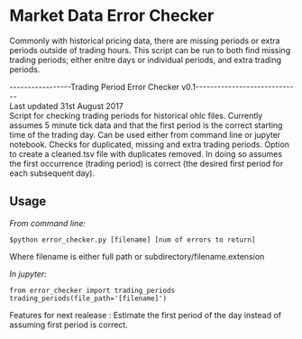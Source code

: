 # Market Data Error Checker
Commonly with historical pricing data, there are missing periods or extra periods outside of trading hours. This script can be run to both 
find missing trading periods; either enitre days or individual periods, and extra trading periods.

-----------------Trading Period Error Checker v0.1-----------------------------<br>
                    Last updated 31st August 2017 <br>
Script for checking trading periods for historical ohlc files. Currently 
assumes 5 minute tick data and that the first period is the correct starting 
time of the trading day. Can be used either from command line or jupyter 
notebook. Checks for duplicated, missing and extra trading periods. Option to 
create a cleaned.tsv file with duplicates removed. In doing so assumes the first
occurrence (trading period) is correct (the desired first period for each subsequent day).

## Usage
*From command line:*
```
$python error_checker.py [filename] [num of errors to return]
```
Where filename is either full path or subdirectory/filename.extension

*In jupyter:*
```
from error_checker import trading_periods
trading_periods(file_path='[filename]')
```
Features for next realease : Estimate the first period of the day instead of assuming first period is correct. 
